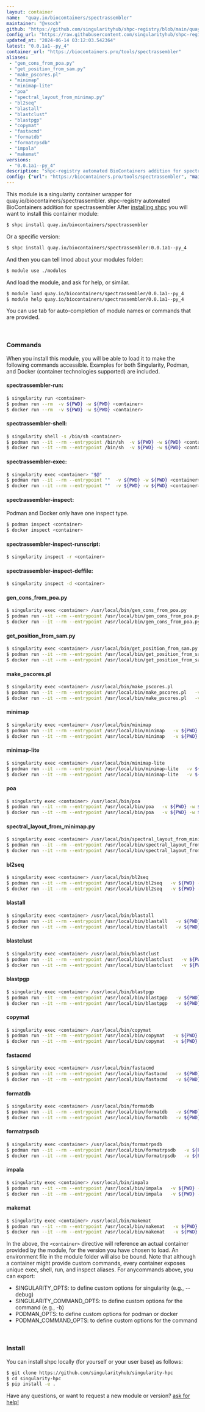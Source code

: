 ```yaml
---
layout: container
name:  "quay.io/biocontainers/spectrassembler"
maintainer: "@vsoch"
github: "https://github.com/singularityhub/shpc-registry/blob/main/quay.io/biocontainers/spectrassembler/container.yaml"
config_url: "https://raw.githubusercontent.com/singularityhub/shpc-registry/main/quay.io/biocontainers/spectrassembler/container.yaml"
updated_at: "2024-06-14 03:12:03.542364"
latest: "0.0.1a1--py_4"
container_url: "https://biocontainers.pro/tools/spectrassembler"
aliases:
 - "gen_cons_from_poa.py"
 - "get_position_from_sam.py"
 - "make_pscores.pl"
 - "minimap"
 - "minimap-lite"
 - "poa"
 - "spectral_layout_from_minimap.py"
 - "bl2seq"
 - "blastall"
 - "blastclust"
 - "blastpgp"
 - "copymat"
 - "fastacmd"
 - "formatdb"
 - "formatrpsdb"
 - "impala"
 - "makemat"
versions:
 - "0.0.1a1--py_4"
description: "shpc-registry automated BioContainers addition for spectrassembler"
config: {"url": "https://biocontainers.pro/tools/spectrassembler", "maintainer": "@vsoch", "description": "shpc-registry automated BioContainers addition for spectrassembler", "latest": {"0.0.1a1--py_4": "sha256:be47b95d8cbd68a41537fbc23b25a216e0b698b3a30482403ad8cd5a7975cdeb"}, "tags": {"0.0.1a1--py_4": "sha256:be47b95d8cbd68a41537fbc23b25a216e0b698b3a30482403ad8cd5a7975cdeb"}, "docker": "quay.io/biocontainers/spectrassembler", "aliases": {"gen_cons_from_poa.py": "/usr/local/bin/gen_cons_from_poa.py", "get_position_from_sam.py": "/usr/local/bin/get_position_from_sam.py", "make_pscores.pl": "/usr/local/bin/make_pscores.pl", "minimap": "/usr/local/bin/minimap", "minimap-lite": "/usr/local/bin/minimap-lite", "poa": "/usr/local/bin/poa", "spectral_layout_from_minimap.py": "/usr/local/bin/spectral_layout_from_minimap.py", "bl2seq": "/usr/local/bin/bl2seq", "blastall": "/usr/local/bin/blastall", "blastclust": "/usr/local/bin/blastclust", "blastpgp": "/usr/local/bin/blastpgp", "copymat": "/usr/local/bin/copymat", "fastacmd": "/usr/local/bin/fastacmd", "formatdb": "/usr/local/bin/formatdb", "formatrpsdb": "/usr/local/bin/formatrpsdb", "impala": "/usr/local/bin/impala", "makemat": "/usr/local/bin/makemat"}}
---
```


This module is a singularity container wrapper for quay.io/biocontainers/spectrassembler.
shpc-registry automated BioContainers addition for spectrassembler
After [installing shpc](#install) you will want to install this container module:


```bash
$ shpc install quay.io/biocontainers/spectrassembler
```

Or a specific version:

```bash
$ shpc install quay.io/biocontainers/spectrassembler:0.0.1a1--py_4
```

And then you can tell lmod about your modules folder:

```bash
$ module use ./modules
```

And load the module, and ask for help, or similar.

```bash
$ module load quay.io/biocontainers/spectrassembler/0.0.1a1--py_4
$ module help quay.io/biocontainers/spectrassembler/0.0.1a1--py_4
```

You can use tab for auto-completion of module names or commands that are provided.

<br>

### Commands

When you install this module, you will be able to load it to make the following commands accessible.
Examples for both Singularity, Podman, and Docker (container technologies supported) are included.

#### spectrassembler-run:

```bash
$ singularity run <container>
$ podman run --rm  -v ${PWD} -w ${PWD} <container>
$ docker run --rm  -v ${PWD} -w ${PWD} <container>
```

#### spectrassembler-shell:

```bash
$ singularity shell -s /bin/sh <container>
$ podman run --it --rm --entrypoint /bin/sh  -v ${PWD} -w ${PWD} <container>
$ docker run --it --rm --entrypoint /bin/sh  -v ${PWD} -w ${PWD} <container>
```

#### spectrassembler-exec:

```bash
$ singularity exec <container> "$@"
$ podman run --it --rm --entrypoint ""  -v ${PWD} -w ${PWD} <container> "$@"
$ docker run --it --rm --entrypoint ""  -v ${PWD} -w ${PWD} <container> "$@"
```

#### spectrassembler-inspect:

Podman and Docker only have one inspect type.

```bash
$ podman inspect <container>
$ docker inspect <container>
```

#### spectrassembler-inspect-runscript:

```bash
$ singularity inspect -r <container>
```

#### spectrassembler-inspect-deffile:

```bash
$ singularity inspect -d <container>
```


#### gen_cons_from_poa.py

```bash
$ singularity exec <container> /usr/local/bin/gen_cons_from_poa.py
$ podman run --it --rm --entrypoint /usr/local/bin/gen_cons_from_poa.py   -v ${PWD} -w ${PWD} <container> -c " $@"
$ docker run --it --rm --entrypoint /usr/local/bin/gen_cons_from_poa.py   -v ${PWD} -w ${PWD} <container> -c " $@"
```


#### get_position_from_sam.py

```bash
$ singularity exec <container> /usr/local/bin/get_position_from_sam.py
$ podman run --it --rm --entrypoint /usr/local/bin/get_position_from_sam.py   -v ${PWD} -w ${PWD} <container> -c " $@"
$ docker run --it --rm --entrypoint /usr/local/bin/get_position_from_sam.py   -v ${PWD} -w ${PWD} <container> -c " $@"
```


#### make_pscores.pl

```bash
$ singularity exec <container> /usr/local/bin/make_pscores.pl
$ podman run --it --rm --entrypoint /usr/local/bin/make_pscores.pl   -v ${PWD} -w ${PWD} <container> -c " $@"
$ docker run --it --rm --entrypoint /usr/local/bin/make_pscores.pl   -v ${PWD} -w ${PWD} <container> -c " $@"
```


#### minimap

```bash
$ singularity exec <container> /usr/local/bin/minimap
$ podman run --it --rm --entrypoint /usr/local/bin/minimap   -v ${PWD} -w ${PWD} <container> -c " $@"
$ docker run --it --rm --entrypoint /usr/local/bin/minimap   -v ${PWD} -w ${PWD} <container> -c " $@"
```


#### minimap-lite

```bash
$ singularity exec <container> /usr/local/bin/minimap-lite
$ podman run --it --rm --entrypoint /usr/local/bin/minimap-lite   -v ${PWD} -w ${PWD} <container> -c " $@"
$ docker run --it --rm --entrypoint /usr/local/bin/minimap-lite   -v ${PWD} -w ${PWD} <container> -c " $@"
```


#### poa

```bash
$ singularity exec <container> /usr/local/bin/poa
$ podman run --it --rm --entrypoint /usr/local/bin/poa   -v ${PWD} -w ${PWD} <container> -c " $@"
$ docker run --it --rm --entrypoint /usr/local/bin/poa   -v ${PWD} -w ${PWD} <container> -c " $@"
```


#### spectral_layout_from_minimap.py

```bash
$ singularity exec <container> /usr/local/bin/spectral_layout_from_minimap.py
$ podman run --it --rm --entrypoint /usr/local/bin/spectral_layout_from_minimap.py   -v ${PWD} -w ${PWD} <container> -c " $@"
$ docker run --it --rm --entrypoint /usr/local/bin/spectral_layout_from_minimap.py   -v ${PWD} -w ${PWD} <container> -c " $@"
```


#### bl2seq

```bash
$ singularity exec <container> /usr/local/bin/bl2seq
$ podman run --it --rm --entrypoint /usr/local/bin/bl2seq   -v ${PWD} -w ${PWD} <container> -c " $@"
$ docker run --it --rm --entrypoint /usr/local/bin/bl2seq   -v ${PWD} -w ${PWD} <container> -c " $@"
```


#### blastall

```bash
$ singularity exec <container> /usr/local/bin/blastall
$ podman run --it --rm --entrypoint /usr/local/bin/blastall   -v ${PWD} -w ${PWD} <container> -c " $@"
$ docker run --it --rm --entrypoint /usr/local/bin/blastall   -v ${PWD} -w ${PWD} <container> -c " $@"
```


#### blastclust

```bash
$ singularity exec <container> /usr/local/bin/blastclust
$ podman run --it --rm --entrypoint /usr/local/bin/blastclust   -v ${PWD} -w ${PWD} <container> -c " $@"
$ docker run --it --rm --entrypoint /usr/local/bin/blastclust   -v ${PWD} -w ${PWD} <container> -c " $@"
```


#### blastpgp

```bash
$ singularity exec <container> /usr/local/bin/blastpgp
$ podman run --it --rm --entrypoint /usr/local/bin/blastpgp   -v ${PWD} -w ${PWD} <container> -c " $@"
$ docker run --it --rm --entrypoint /usr/local/bin/blastpgp   -v ${PWD} -w ${PWD} <container> -c " $@"
```


#### copymat

```bash
$ singularity exec <container> /usr/local/bin/copymat
$ podman run --it --rm --entrypoint /usr/local/bin/copymat   -v ${PWD} -w ${PWD} <container> -c " $@"
$ docker run --it --rm --entrypoint /usr/local/bin/copymat   -v ${PWD} -w ${PWD} <container> -c " $@"
```


#### fastacmd

```bash
$ singularity exec <container> /usr/local/bin/fastacmd
$ podman run --it --rm --entrypoint /usr/local/bin/fastacmd   -v ${PWD} -w ${PWD} <container> -c " $@"
$ docker run --it --rm --entrypoint /usr/local/bin/fastacmd   -v ${PWD} -w ${PWD} <container> -c " $@"
```


#### formatdb

```bash
$ singularity exec <container> /usr/local/bin/formatdb
$ podman run --it --rm --entrypoint /usr/local/bin/formatdb   -v ${PWD} -w ${PWD} <container> -c " $@"
$ docker run --it --rm --entrypoint /usr/local/bin/formatdb   -v ${PWD} -w ${PWD} <container> -c " $@"
```


#### formatrpsdb

```bash
$ singularity exec <container> /usr/local/bin/formatrpsdb
$ podman run --it --rm --entrypoint /usr/local/bin/formatrpsdb   -v ${PWD} -w ${PWD} <container> -c " $@"
$ docker run --it --rm --entrypoint /usr/local/bin/formatrpsdb   -v ${PWD} -w ${PWD} <container> -c " $@"
```


#### impala

```bash
$ singularity exec <container> /usr/local/bin/impala
$ podman run --it --rm --entrypoint /usr/local/bin/impala   -v ${PWD} -w ${PWD} <container> -c " $@"
$ docker run --it --rm --entrypoint /usr/local/bin/impala   -v ${PWD} -w ${PWD} <container> -c " $@"
```


#### makemat

```bash
$ singularity exec <container> /usr/local/bin/makemat
$ podman run --it --rm --entrypoint /usr/local/bin/makemat   -v ${PWD} -w ${PWD} <container> -c " $@"
$ docker run --it --rm --entrypoint /usr/local/bin/makemat   -v ${PWD} -w ${PWD} <container> -c " $@"
```



In the above, the `<container>` directive will reference an actual container provided
by the module, for the version you have chosen to load. An environment file in the
module folder will also be bound. Note that although a container
might provide custom commands, every container exposes unique exec, shell, run, and
inspect aliases. For anycommands above, you can export:

 - SINGULARITY_OPTS: to define custom options for singularity (e.g., --debug)
 - SINGULARITY_COMMAND_OPTS: to define custom options for the command (e.g., -b)
 - PODMAN_OPTS: to define custom options for podman or docker
 - PODMAN_COMMAND_OPTS: to define custom options for the command

<br>

### Install

You can install shpc locally (for yourself or your user base) as follows:

```bash
$ git clone https://github.com/singularityhub/singularity-hpc
$ cd singularity-hpc
$ pip install -e .
```

Have any questions, or want to request a new module or version? [ask for help!](https://github.com/singularityhub/singularity-hpc/issues)